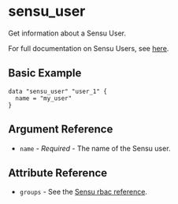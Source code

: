 # sensu_user

Get information about a Sensu User.

For full documentation on Sensu Users, see [here](https://docs.sensu.io/sensu-go/latest/operations/control-access/rbac/#users).

## Basic Example

```hcl
data "sensu_user" "user_1" {
  name = "my_user"
}
```

## Argument Reference

* `name` - *Required* - The name of the Sensu user.

## Attribute Reference

* `groups` - See the [Sensu rbac reference](https://docs.sensu.io/sensu-go/latest/operations/control-access/rbac/#user-specification).
